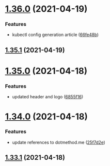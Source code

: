 # [1.36.0](https://github.com/MihaiNueleanu/blog/compare/1.35.1...1.36.0) (2021-04-19)


### Features

* kubectl config generation article ([66fe48b](https://github.com/MihaiNueleanu/blog/commit/66fe48b9a334f4c7f530c1e9b9990cfeb150c8c1))



## [1.35.1](https://github.com/MihaiNueleanu/blog/compare/1.35.0...1.35.1) (2021-04-19)



# [1.35.0](https://github.com/MihaiNueleanu/blog/compare/1.34.0...1.35.0) (2021-04-18)


### Features

* updated header and logo ([6855f16](https://github.com/MihaiNueleanu/blog/commit/6855f16ca7424234ca5689588bc1bcbf149b7fbe))



# [1.34.0](https://github.com/MihaiNueleanu/blog/compare/1.33.1...1.34.0) (2021-04-18)


### Features

* update references to dotmethod.me ([25f7d2e](https://github.com/MihaiNueleanu/blog/commit/25f7d2e6f03b9dab2fe83f854b3de8b80e4b7f2b))



## [1.33.1](https://github.com/MihaiNueleanu/blog/compare/1.33.0...1.33.1) (2021-04-18)




